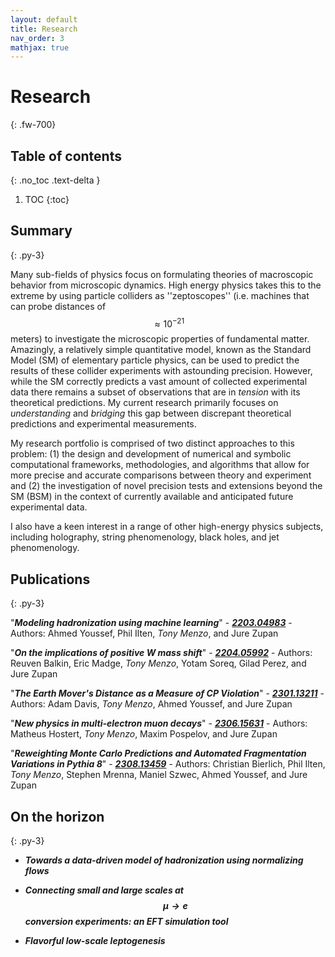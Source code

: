 ```yaml
---
layout: default
title: Research
nav_order: 3
mathjax: true
---
```

# Research 
{: .fw-700}

## Table of contents
{: .no_toc .text-delta }

1. TOC
{:toc}

## Summary
{: .py-3}

Many sub-fields of physics focus on formulating theories of macroscopic behavior from microscopic dynamics. High energy physics takes this to the extreme by using particle colliders as ''zeptoscopes'' (i.e. machines that can probe distances of $$\approx 10^{-21}$$ meters) to investigate the microscopic properties of fundamental matter. Amazingly, a relatively simple quantitative model, known as the Standard Model (SM) of elementary particle physics, can be used to predict the results of these collider experiments with astounding precision. However, while the SM correctly predicts a vast amount of collected experimental data there remains a subset of observations that are in *tension* with its theoretical predictions. My current research primarily focuses on *understanding* and *bridging* this gap between discrepant theoretical predictions and experimental measurements.

My research portfolio is comprised of two distinct approaches to this problem: (1) the design and development of numerical and symbolic computational frameworks, methodologies, and algorithms that allow for more precise and accurate comparisons between theory and experiment and (2) the investigation of novel precision tests and extensions beyond the SM (BSM) in the context of currently available and anticipated future experimental data.

I also have a keen interest in a range of other high-energy physics subjects, including holography, string phenomenology, black holes, and jet phenomenology.

## Publications
{: .py-3}

"***Modeling hadronization using machine learning***" - ***[2203.04983](https://arxiv.org/abs/2203.04983)*** - Authors: Ahmed Youssef, Phil Ilten, *Tony Menzo*, and Jure Zupan
<!--- ><details><summary><strong><em>Abstract</em></strong></summary> 
We present the first steps in the development of a new class of hadronization models utilizing machine learning techniques. We successfully implement, validate, and train a conditional sliced-Wasserstein autoencoder to replicate the Pythia generated kinematic distributions of first-hadron emissions, when the Lund string model of hadronization implemented in Pythia is restricted to the emissions of pions only. The trained models are then used to generate the full hadronization chains, with an IR cutoff energy imposed externally. The hadron multiplicities and cumulative kinematic distributions are shown to match the Pythia generated ones. We also discuss possible future generalizations of our results. /--->

"***On the implications of positive W mass shift***" - ***[2204.05992](https://arxiv.org/abs/2204.05992)*** - Authors: Reuven Balkin, Eric Madge, *Tony Menzo*, Yotam Soreq, Gilad Perez, and Jure Zupan
<!--- ><details><summary><strong><em>Abstract</em></strong></summary> 
We investigate the phenomenological implications of the recent W mass measurement by the CDF collaboration, which exhibits tension with the standard model (SM) electroweak fit. Performing the fit to the electroweak observables within the SM effective field theory, we find that the new physics that contributes either to the determination of the electroweak vacuum expectation value, or to the oblique parameters, can improve the agreement with data. The best description is obtained from a fit where flavor universality is not required in the new physics operators, with 2 to 3 σ indications for several nonzero Wilson coefficients. We point out that top partners with order TeV masses could lead to the observed shift in the W mass. /--->

"***The Earth Mover's Distance as a Measure of CP Violation***" - ***[2301.13211](https://arxiv.org/abs/2301.13211)*** - Authors: Adam Davis, *Tony Menzo*, Ahmed Youssef, and Jure Zupan
<!--- ><details><summary><strong><em>Abstract</em></strong></summary> 
We introduce a new unbinned two sample test statistic sensitive to CP violation utilizing the optimal transport plan associated with the Wasserstein (earth mover's) distance. The efficacy of the test statistic is shown via two examples of CP asymmetric distributions with varying sample sizes: the Dalitz distributions of $B^0\rightarrow K^+\pi^-\pi^0$ and  of $'D^0 \rightarrow \pi^+\pi^-\pi^0'$ decays. The windowed version of the Wasserstein distance test statistic is shown to have comparable sensitivity to CP violation as the commonly used energy test statistic, but also retains information about the localized distributions of CP asymmetry over the Dalitz plot. For large statistic datasets we introduce two modified Wasserstein distance based test statistics --- the binned and the sliced Wasserstein distance statistics, which show comparable sensitivity to CP violation, but  improved computing time and memory scalings. Finally, general extensions and applications of the introduced statistics are discussed. /--->

"***New physics in multi-electron muon decays***" - ***[2306.15631](https://arxiv.org/abs/2306.15631)*** - Authors: Matheus Hostert, *Tony Menzo*, Maxim Pospelov, and Jure Zupan 
<!--- ><details><summary><strong><em>Abstract</em></strong></summary> 
We study the exotic muon decays with five charged tracks in the final state. First, we investigate the Standard Model rate for $\mu \rightarrow 5e$ $(\mathcal{B}=4.0 \times 10^{-10})$ and find that the Mu3e experiment should have tens to hundreds of signal events per $10^{15}$ $\mu^+$ decays, depending on the signal selection strategy. We then turn to a neutrinoless $\mufivee$ decay that may arise in new-physics models with lepton-flavor-violating effective operators involving a dark Higgs $h_d$. Following its production in $\mu^+ \to e^+ h_d$ decays, the dark Higgs can undergo a decay cascade to two $e^+e^-$ pairs through two dark photons, $h_d \to \gamma_d \gamma_d \to 2(e^+e^-)$. We show that a $\mu \rightarrow 5e$ search at the Mu3e experiment, with potential sensitivity to the branching ratio at the $${\mathcal O}(10^{-12})$$ level or below, can explore new regions of parameter space and new physics scales as high as $$ \Lambda \sim 10^{15} $$ GeV. /--->

"***Reweighting Monte Carlo Predictions and Automated Fragmentation Variations in Pythia 8***" - ***[2308.13459](https://arxiv.org/abs/2308.13459)*** - Authors: Christian Bierlich, Phil Ilten, *Tony Menzo*, Stephen Mrenna, Maniel Szwec, Ahmed Youssef, and Jure Zupan 
<!--- ><details><summary><strong><em>Abstract</em></strong></summary> 
This work reports on a method for uncertainty estimation in simulated collider-event predictions. The method is based on a Monte Carlo-veto algorithm, and extends previous work on uncertainty estimates in parton showers by including uncertainty estimates for the Lund string-fragmentation model. This method is advantageous from the perspective of simulation costs: a single ensemble of generated events can be reinterpreted as though it was obtained using a different set of input parameters, where each event now is accompanied with a corresponding weight. This allows for a robust exploration of the uncertainties arising from the choice of input model parameters, without the need to rerun full simulation pipelines for each input parameter choice. Such explorations are important when determining the sensitivities of precision physics measurements. Accompanying code is available at [https://gitlab.com/uchep/mlhad-weights-validation](https://gitlab.com/uchep/mlhad-weights-validation)./--->


## On the horizon
{: .py-3}

- ***Towards a data-driven model of hadronization using normalizing flows***

- ***Connecting small and large scales at $$\mu \rightarrow e$$ conversion experiments: an EFT simulation tool***

- ***Flavorful low-scale leptogenesis***